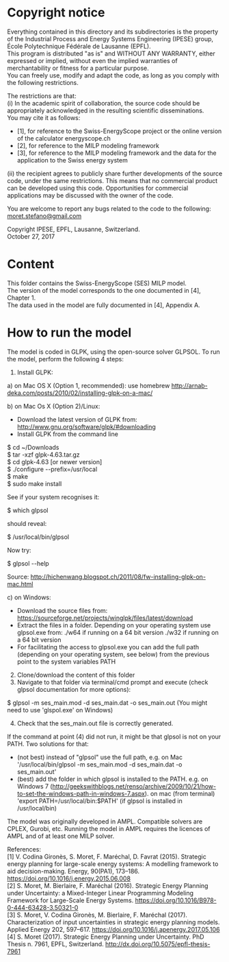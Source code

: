 # Copyright notice #
Everything contained in this directory and its subdirectories is the property of the Industrial Process and Energy Systems Engineering (IPESE) group, École Polytechnique Fédérale de Lausanne (EPFL).  
This program is distributed "as is" and WITHOUT ANY WARRANTY, either expressed or implied, without even the implied warranties of merchantability or fitness for a particular purpose.  
You can freely use, modify and adapt the code, as long as you comply with the following restrictions. 

The restrictions are that:  
(i) In the academic spirit of collaboration, the source code should be appropriately acknowledged in the resulting scientific disseminations.  
You may cite it as follows: 
- [1], for reference to the Swiss-EnergyScope project or the online version of the calculator energyscope.ch
- [2], for reference to the MILP modeling framework
- [3], for reference to the MILP modeling framework and the data for the application to the Swiss energy system  

(ii) the recipient agrees to publicly share further developments of the source code, under the same restrictions. This means that no commercial product can be developed using this code. Opportunities for commercial applications may be discussed with the owner of the code.

You are welcome to report any bugs related to the code to the following:  
moret.stefano@gmail.com

Copyright IPESE, EPFL, Lausanne, Switzerland.  
October 27, 2017


# Content #
This folder contains the Swiss-EnergyScope (SES) MILP model.  
The version of the model corresponds to the one documented in [4], Chapter 1.  
The data used in the model are fully documented in [4], Appendix A.


# How to run the model #
The model is coded in GLPK, using the open-source solver GLPSOL. To run the model, perform the following 4 steps:

1. Install GLPK:

a) on Mac OS X (Option 1, recommended): use homebrew
http://arnab-deka.com/posts/2010/02/installing-glpk-on-a-mac/

b) on Mac Os X (Option 2)/Linux:
- Download the latest version of GLPK from: http://www.gnu.org/software/glpk/#downloading
- Install GLPK from the command line

$ cd ~/Downloads  
$ tar -xzf glpk-4.63.tar.gz  
$ cd  glpk-4.63 [or newer version]  
$ ./configure --prefix=/usr/local  
$ make  
$ sudo make install  

See if your system recognises it:

$ which glpsol

should reveal:

$ /usr/local/bin/glpsol

Now try:

$ glpsol --help

Source: http://hichenwang.blogspot.ch/2011/08/fw-installing-glpk-on-mac.html

c) on Windows:

- Download the source files from: https://sourceforge.net/projects/winglpk/files/latest/download
- Extract the files in a folder. Depending on your operating system use glpsol.exe from:
./w64 if running on a 64 bit version
./w32 if running on a 64 bit version
- For facilitating the access to glpsol.exe you can add the full path (depending on your operating system, see below) from the previous point to the system variables PATH

2. Clone/download the content of this folder
3. Navigate to that folder via terminal/cmd prompt and execute (check glpsol documentation for more options):

$ glpsol -m ses_main.mod -d ses_main.dat -o ses_main.out
(You might need to use 'glspol.exe' on Windows)

4. Check that the ses_main.out file is correctly generated.

If the command at point (4) did not run, it might be that glpsol is not on your PATH. Two solutions for that:
- (not best) instead of "glpsol" use the full path, e.g. on Mac '/usr/local/bin/glpsol  -m ses_main.mod -d ses_main.dat -o ses_main.out'
- (best) add the folder in which glpsol is installed to the PATH. e.g. on Windows 7 (http://geekswithblogs.net/renso/archive/2009/10/21/how-to-set-the-windows-path-in-windows-7.aspx). on mac (from terminal) 'export PATH=/usr/local/bin:$PATH' (if glpsol is installed in /usr/local/bin)

The model was originally developed in AMPL. Compatible solvers are CPLEX, Gurobi, etc. Running the model in AMPL requires the licences of AMPL and of at least one MILP solver.


References:  
[1] V. Codina Gironès, S. Moret, F. Maréchal, D. Favrat (2015). Strategic energy planning for large-scale energy systems: A modelling framework to aid decision-making. Energy, 90(PA1), 173–186. https://doi.org/10.1016/j.energy.2015.06.008  
[2] S. Moret, M. Bierlaire, F. Maréchal (2016). Strategic Energy Planning under Uncertainty: a Mixed-Integer Linear Programming Modeling Framework for Large-Scale Energy Systems. https://doi.org/10.1016/B978-0-444-63428-3.50321-0  
[3] S. Moret, V. Codina Gironès, M. Bierlaire, F. Maréchal (2017). Characterization of input uncertainties in strategic energy planning models. Applied Energy 202, 597–617. https://doi.org/10.1016/j.apenergy.2017.05.106  
[4] S. Moret (2017). Strategic Energy Planning under Uncertainty. PhD Thesis n. 7961, EPFL, Switzerland. http://dx.doi.org/10.5075/epfl-thesis-7961
